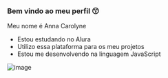 ### Bem vindo ao meu perfil 😙
Meu nome é Anna Carolyne
- Estou estudando no Alura
- Utilizo essa plataforma para os meu projetos
- Estou me desenvolvendo na linguagem JavaScript

![image](https://github.com/annaeec/annaeec/assets/132899688/276a8228-590a-4e62-8c39-0d72ad745daf)



